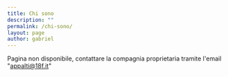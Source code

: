 ```yaml
---
title: Chi sono
description: ""
permalink: /chi-sono/
layout: page
author: gabriel
---
```

Pagina non disponibile, contattare la compagnia proprietaria tramite l'email "appalti@18f.it"

